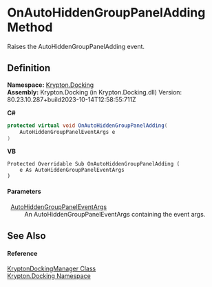 # OnAutoHiddenGroupPanelAdding Method


Raises the AutoHiddenGroupPanelAdding event.



## Definition
**Namespace:** <a href="98399376-cf41-9454-4b4d-4fab2ca20bc7.md">Krypton.Docking</a>  
**Assembly:** Krypton.Docking (in Krypton.Docking.dll) Version: 80.23.10.287+build2023-10-14T12:58:55:711Z

**C#**
``` C#
protected virtual void OnAutoHiddenGroupPanelAdding(
	AutoHiddenGroupPanelEventArgs e
)
```
**VB**
``` VB
Protected Overridable Sub OnAutoHiddenGroupPanelAdding ( 
	e As AutoHiddenGroupPanelEventArgs
)
```



#### Parameters
<dl><dt>  <a href="b600cd93-4d6e-8b39-7fe3-24d4648d6984.md">AutoHiddenGroupPanelEventArgs</a></dt><dd>An AutoHiddenGroupPanelEventArgs containing the event args.</dd></dl>

## See Also


#### Reference
<a href="6c9c237d-95cb-a4ce-72c6-cd7684d3287e.md">KryptonDockingManager Class</a>  
<a href="98399376-cf41-9454-4b4d-4fab2ca20bc7.md">Krypton.Docking Namespace</a>  
